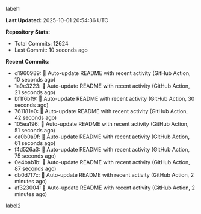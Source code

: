 
label1 
<!-- ACTIVITY_START -->
**Last Updated:** 2025-10-01 20:54:36 UTC

**Repository Stats:**
- Total Commits: 12624
- Last Commit: 10 seconds ago

**Recent Commits:**
- d1960989: 🤖 Auto-update README with recent activity (GitHub Action, 10 seconds ago)
- 1a9e3223: 🤖 Auto-update README with recent activity (GitHub Action, 21 seconds ago)
- bf1f6bf9: 🤖 Auto-update README with recent activity (GitHub Action, 30 seconds ago)
- 761181e0: 🤖 Auto-update README with recent activity (GitHub Action, 42 seconds ago)
- 105ea196: 🤖 Auto-update README with recent activity (GitHub Action, 51 seconds ago)
- ca0b0a9f: 🤖 Auto-update README with recent activity (GitHub Action, 61 seconds ago)
- f4d526a3: 🤖 Auto-update README with recent activity (GitHub Action, 75 seconds ago)
- 0e4bab1b: 🤖 Auto-update README with recent activity (GitHub Action, 87 seconds ago)
- db0d7f7c: 🤖 Auto-update README with recent activity (GitHub Action, 2 minutes ago)
- af323004: 🤖 Auto-update README with recent activity (GitHub Action, 2 minutes ago)
<!-- ACTIVITY_END -->

label2
